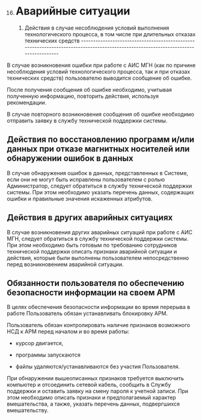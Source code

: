 16. Аварийные ситуации
    ==================

    1.   Действия в случае несоблюдения условий выполнения технологического процесса, в том числе при длительных отказах технических средств
        -----------------------------------------------------------------------------------------------------------------------------------

В случае возникновения ошибки при работе с АИС МГН (как по причине
несоблюдения условий технологического процесса, так и при отказах
технических средств) пользователю выводится сообщение об ошибке.

После получения сообщения об ошибке необходимо, учитывая полученную
информацию, повторить действия, используя рекомендации.

В случае повторного возникновения сообщения об ошибке необходимо
отправить заявку в службу технической поддержки системы.

 Действия по восстановлению программ и/или данных при отказе магнитных носителей или обнаружении ошибок в данных
---------------------------------------------------------------------------------------------------------------

В случае обнаружения ошибок в данных, представленных в Системе, если они
не могут быть исправлены пользователем с ролью Администратор, следует
обратиться в службу технической поддержки системы. При этом необходимо
указать перечень данных, содержащих ошибки и правильные значения
искаженных атрибутов.

 Действия в других аварийных ситуациях
-------------------------------------

В случае возникновения других аварийных ситуаций при работе с АИС МГН,
следует обратиться в службу технической поддержки системы. При этом
необходимо быть готовым по требованию сотрудников технической поддержки
описать признаки аварийной ситуации и действия, которые были выполнены
пользователем непосредственно перед возникновением аварийной ситуации.

 Обязанности пользователя по обеспечению безопасности информации на своем АРМ
----------------------------------------------------------------------------

В целях обеспечения безопасности информации во время перерыва в работе
Пользователь обязан устанавливать блокировку АРМ.

Пользователь обязан контролировать наличие признаков возможного НСД к
АРМ перед началом и во время работы:

-   курсор двигается,

-   программы запускаются

-   файлы удаляются/устанавливаются без участия Пользователя.

При обнаружении вышеописанных признаков требуется выключить компьютер и
отсоединить сетевой кабель, сообщить в Службу поддержки и оставить
заявку на смену пароля к учетной записи. При этом необходимо описать
признаки и предполагаемый характер вмешательства, а также, указать
перечень данных, подвергшихся вмешательству.
